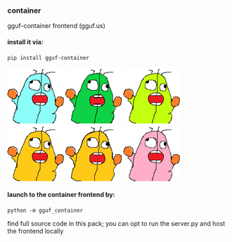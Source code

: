 ### container

gguf-container frontend (gguf.us)

#### install it via:
```
pip install gguf-container
```
[<img src="https://raw.githubusercontent.com/calcuis/cgg/master/cgg.gif" width="128" height="128">](https://github.com/calcuis/cgg)
[<img src="https://raw.githubusercontent.com/calcuis/gguf-connector/master/gguf.gif" width="128" height="128">](https://github.com/calcuis/gguf-connector)
[<img src="https://raw.githubusercontent.com/calcuis/llama-core/master/lime.gif" width="128" height="128">](https://github.com/calcuis/llama-core)
[<img src="https://raw.githubusercontent.com/calcuis/gguf-core/master/gguf.gif" width="128" height="128">](https://github.com/calcuis/gguf-core)
[<img src="https://raw.githubusercontent.com/calcuis/chatgpt-model-selector/master/callgg.gif" width="128" height="128">](https://github.com/calcuis/callgg)
[<img src="https://raw.githubusercontent.com/calcuis/gguf-selector/master/selector.gif" width="128" height="128">](https://github.com/calcuis/gguf-selector)

#### launch to the container frontend by:
```
python -m gguf_container
```

find full source code in this pack; you can opt to run the server.py and host the frontend locally